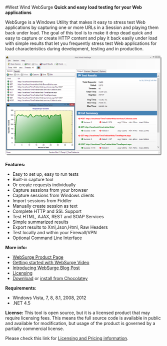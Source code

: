 #West Wind WebSurge
**Quick and easy load testing for your Web applications**

WebSurge is a Windows Utility that makes it easy to stress test Web
applications by capturing one or more URLs in a Session and playing them back under 
load. The goal of this tool is to make it drop dead quick and easy to capture
or create HTTP content and play it back easily under load with simple results that
let you frequently stress test Web applications for load
characteristics during development, testing and in production. 

<img src="Screenshot.png" />

**Features:**

* Easy to set up, easy to run tests
* Built-in capture tool
* Or create requests individually
* Capture sessions from your browser
* Capture sessions from Windows clients
* Import sessions from Fiddler
* Manually create session as text
* Complete HTTP and SSL Support
* Test HTML, AJAX, REST and SOAP Services
* Simple summarized results
* Export results to Xml,Json,Html, Raw Headers
* Test locally and within your Firewall/VPN
* Optional Command Line Interface



**More info:**

* [WebSurge Product Page](http://west-wind.com/websurge/)
* [Getting started with WebSurge Video](https://www.youtube.com/watch?v=TSfWYcr6q5o)
* [Introducing WebSurge Blog Post](http://weblog.west-wind.com/posts/2014/Jul/15/West-Wind-WebSurge-an-easy-way-to-Load-Test-Web-Applications)
* [Licensing](http://west-wind.com/websurge/pricing.aspx)
* [Download](http://www.west-wind.com/files/WebSurgeSetup.zip) or
  [install from Chocolatey](http://chocolatey.org/packages/WestwindWebSurge)

**Requirements:**

* Windows Vista, 7, 8, 8.1, 2008, 2012
* .NET 4.5

**License:**
This tool is open source, but it is a licensed product that may require licensing fees. 
This means the full source code is available in public and available for modification,
but usage of the product is governed by a partially commercial license.

Please check this link for [Licensing and Pricing information](http://west-wind.com/websurge/pricing.aspx).



